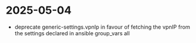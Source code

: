 # 2025-05-04

- deprecate generic-settings.vpnIp in favour of fetching the vpnIP from the settings declared in ansible group_vars all
